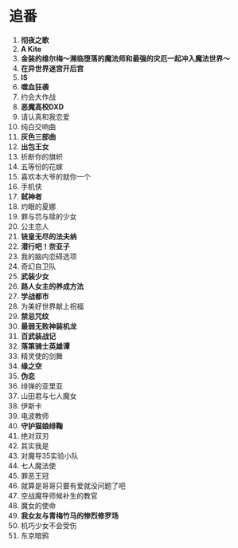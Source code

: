 # 追番
1. **彻夜之歌**
2. **A Kite**
3. **金装的维尔梅～濒临堕落的魔法师和最强的灾厄一起冲入魔法世界～**
4. **在异世界迷宫开后宫**
5. **IS**
6. **噬血狂袭**
7. 约会大作战
8. **恶魔高校DXD**
9. 请认真和我恋爱
10. 纯白交响曲
11. **灰色三部曲**
12. **出包王女**
13. 折断你的旗帜
14. 五等份的花嫁
15. 喜欢本大爷的就你一个
16. 手机侠
17. **弑神者**
18. 灼眼的夏娜
19. 罪与罚与赎的少女
20. 公主恋人
21. **铳皇无尽的法夫纳**
22. **潜行吧！奈亚子**
23. 我的脑内恋碍选项
24. 奇幻自卫队
25. **武装少女**
26. **路人女主的养成方法**
27. **学战都市**
28. 为美好世界献上祝福
29. **禁忌咒纹**
30. **最弱无败神装机龙**
31. **百武装战记**
32. **落第骑士英雄谭**
33. 精灵使的剑舞
34. **缘之空**
35. **伪恋**
36. 绯弹的亚里亚
37. 山田君与七人魔女
38. 伊斯卡
39. 电波教师
40. **守护猫娘绯鞠**
41. 绝对双刃
42. 其实我是
43. 对魔导35实验小队
44. 七人魔法使
45. 罪恶王冠
46. 就算是哥哥只要有爱就没问题了吧
47. 空战魔导师候补生的教官
48. 魔女的使命
49. **我女友与青梅竹马的惨烈修罗场**
50. 机巧少女不会受伤
51. 东京暗鸦

